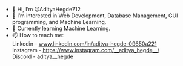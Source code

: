 - 👋 Hi, I’m @AdityaHegde712
- 👀 I’m interested in Web Development, Database Management, GUI programming, and Machine Learning.
- 🌱 Currently learning Machine Learning. 
- 📫 How to reach me: <br />
Linkedin - www.linkedin.com/in/aditya-hegde-09650a221 <br />
Instagram - https://www.instagram.com/__aditya_hegde__/ <br />
Discord - aditya__hegde

<!---
AdityaHegde712/AdityaHegde712 is a ✨ special ✨ repository because its `README.md` (this file) appears on your GitHub profile.
You can click the Preview link to take a look at your changes.
--->
